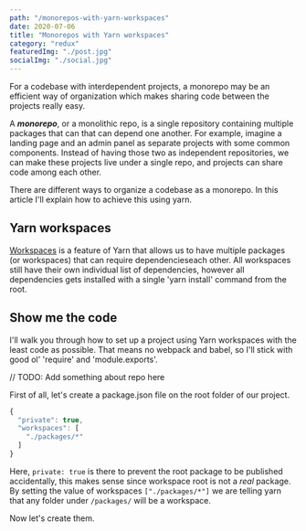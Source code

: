 ```yaml
---
path: "/monorepos-with-yarn-workspaces"
date: 2020-07-06
title: "Monorepos with Yarn workspaces"
category: "redux"
featuredImg: "./post.jpg"
socialImg: "./social.jpg"
---
```



For a codebase with interdependent projects, a monorepo may be an efficient way of organization which makes sharing code between the projects really easy.

A ***monorepo***, or a monolithic repo, is a single repository containing multiple packages that can that can depend one another. For example, imagine a landing page and an admin panel as separate projects with some common components. Instead of having those two as independent repositories, we can make these projects live under a single repo, and projects can share code among each other.  

There are different ways to organize a codebase as a monorepo. In this article I'll explain how to achieve this using yarn.  

## Yarn workspaces  

[Workspaces](https://classic.yarnpkg.com/en/docs/workspaces/) is a feature of Yarn that allows us to have multiple packages (or workspaces) that can require dependencieseach other. All workspaces still have their own individual list of dependencies, however all dependencies gets installed with a single 'yarn install' command from the root. 

## Show me the code  

I'll walk you through how to set up a project using Yarn workspaces with the least code as possible. That means no webpack and babel, so I'll stick with good ol' 'require' and 'module.exports'.   

// TODO:  Add something about repo here  

First of all, let's create a package.json file on the root folder of our project.  

```js
{
  "private": true,
  "workspaces": [
    "./packages/*"
  ]
}
```
  
  
Here, `private: true` is there to prevent the root package to be published accidentally, this makes sense since workspace root is not a *real* package. By setting the value of workspaces `["./packages/*"]` we are telling yarn that any folder under `/packages/` will be a workspace.   

Now let's create them.